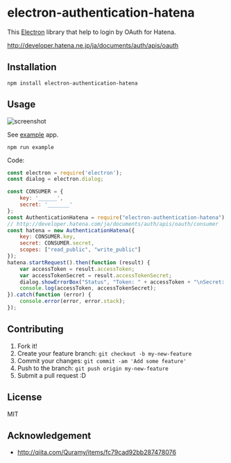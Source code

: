 # electron-authentication-hatena

This [Electron](http://electron.atom.io/ "Electron") library that help to login by OAuth for Hatena.

http://developer.hatena.ne.jp/ja/documents/auth/apis/oauth

## Installation

    npm install electron-authentication-hatena

## Usage

![screenshot](https://monosnap.com/file/MLylHNva1bcWgIWOx88gd8C19RtZ5L.png)

See [example](example/) app.

```
npm run example
```

Code:

```js
const electron = require('electron');
const dialog = electron.dialog;

const CONSUMER = {
    key: '______',
    secret: '_______'
};
const AuthenticationHatena = require("electron-authentication-hatena").AuthenticationHatena;
// http://developer.hatena.com/ja/documents/auth/apis/oauth/consumer
const hatena = new AuthenticationHatena({
    key: CONSUMER.key,
    secret: CONSUMER.secret,
    scopes: ["read_public", "write_public"]
});
hatena.startRequest().then(function (result) {
    var accessToken = result.accessToken;
    var accessTokenSecret = result.accessTokenSecret;
    dialog.showErrorBox("Status", "Token: " + accessToken + "\nSecret: " + accessTokenSecret);
    console.log(accessToken, accessTokenSecret);
}).catch(function (error) {
    console.error(error, error.stack);
});

```

## Contributing

1. Fork it!
2. Create your feature branch: `git checkout -b my-new-feature`
3. Commit your changes: `git commit -am 'Add some feature'`
4. Push to the branch: `git push origin my-new-feature`
5. Submit a pull request :D

## License

MIT

## Acknowledgement

- http://qiita.com/Quramy/items/fc79cad92bb287478076
